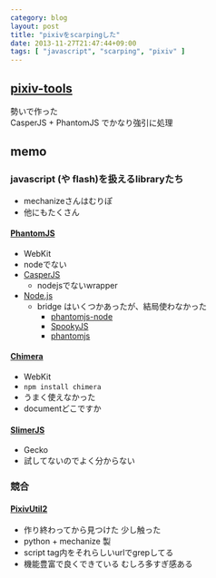 ```yaml
---
category: blog
layout: post
title: "pixivをscarpingした"
date: 2013-11-27T21:47:44+09:00
tags: [ "javascript", "scarping", "pixiv" ]
---
```


## [pixiv-tools](https://github.com/kmyk/pixiv-tools)
勢いで作った  
CasperJS + PhantomJS でかなり強引に処理

<!-- more -->

## memo

### javascript (や flash)を扱えるlibraryたち
- mechanizeさんはむりぽ
- 他にもたくさん

#### [PhantomJS](http://phantomjs.org/)
- WebKit
- nodeでない
- [CasperJS](http://casperjs.org/)
    - nodejsでないwrapper
- [Node.js](http://nodejs.org/)
    - bridge はいくつかあったが、結局使わなかった
       - [phantomjs-node](https://github.com/sgentle/phantomjs-node)
       - [SpookyJS](https://github.com/WaterfallEngineering/SpookyJS)
       - [phantomjs](https://github.com/Obvious/phantomjs)

#### [Chimera](https://github.com/deanmao/node-chimera)
- WebKit
- `npm install chimera`
- うまく使えなかった
- documentどこですか

#### [SlimerJS](http://slimerjs.org/)
- Gecko
- 試してないのでよく分からない

### 競合

#### [PixivUtil2](https://github.com/Nandaka/PixivUtil2)
- 作り終わってから見つけた 少し触った
- python + mechanize 製
- script tag内をそれらしいurlでgrepしてる
- 機能豊富で良くできている むしろ多すぎ感ある
